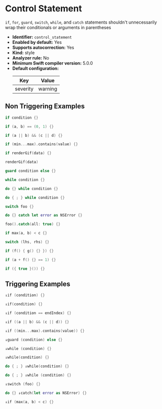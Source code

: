 # Control Statement

`if`, `for`, `guard`, `switch`, `while`, and `catch` statements shouldn't unnecessarily wrap their conditionals or arguments in parentheses

* **Identifier:** `control_statement`
* **Enabled by default:** Yes
* **Supports autocorrection:** Yes
* **Kind:** style
* **Analyzer rule:** No
* **Minimum Swift compiler version:** 5.0.0
* **Default configuration:**
  <table>
  <thead>
  <tr><th>Key</th><th>Value</th></tr>
  </thead>
  <tbody>
  <tr>
  <td>
  severity
  </td>
  <td>
  warning
  </td>
  </tr>
  </tbody>
  </table>

## Non Triggering Examples

```swift
if condition {}
```

```swift
if (a, b) == (0, 1) {}
```

```swift
if (a || b) && (c || d) {}
```

```swift
if (min...max).contains(value) {}
```

```swift
if renderGif(data) {}
```

```swift
renderGif(data)
```

```swift
guard condition else {}
```

```swift
while condition {}
```

```swift
do {} while condition {}
```

```swift
do { ; } while condition {}
```

```swift
switch foo {}
```

```swift
do {} catch let error as NSError {}
```

```swift
foo().catch(all: true) {}
```

```swift
if max(a, b) < c {}
```

```swift
switch (lhs, rhs) {}
```

```swift
if (f() { g() {} }) {}
```

```swift
if (a + f() {} == 1) {}
```

```swift
if ({ true }()) {}
```

## Triggering Examples

```swift
↓if (condition) {}
```

```swift
↓if(condition) {}
```

```swift
↓if (condition == endIndex) {}
```

```swift
↓if ((a || b) && (c || d)) {}
```

```swift
↓if ((min...max).contains(value)) {}
```

```swift
↓guard (condition) else {}
```

```swift
↓while (condition) {}
```

```swift
↓while(condition) {}
```

```swift
do { ; } ↓while(condition) {}
```

```swift
do { ; } ↓while (condition) {}
```

```swift
↓switch (foo) {}
```

```swift
do {} ↓catch(let error as NSError) {}
```

```swift
↓if (max(a, b) < c) {}
```
